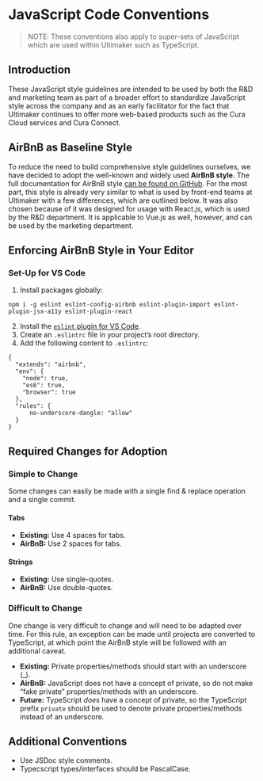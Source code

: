 # JavaScript Code Conventions
> NOTE: These conventions also apply to super-sets of JavaScript which are used within Ultimaker such as TypeScript.

## Introduction
These JavaScript style guidelines are intended to be used by both the R&D and marketing team as part of a broader effort to standardize JavaScript style across the company and as an early facilitator for the fact that Ultimaker continues to offer more web-based products such as the Cura Cloud services and Cura Connect.

## AirBnB as Baseline Style
To reduce the need to build comprehensive style guidelines ourselves, we have decided to adopt the well-known and widely used **AirBnB style**. The full documentation for AirBnB style [can be found on GitHub](https://github.com/airbnb/javascript). For the most part, this style is already very similar to what is used by front-end teams at Ultimaker with a few differences, which are outlined below. It was also chosen because of it was designed for usage with React.js, which is used by the R&D department. It is applicable to Vue.js as well, however, and can be used by the marketing department.

## Enforcing AirBnB Style in Your Editor
### Set-Up for VS Code
1. Install packages globally:

```
npm i -g eslint eslint-config-airbnb eslint-plugin-import eslint-plugin-jsx-a11y eslint-plugin-react
```
2. Install the [`eslint` plugin for VS Code](https://marketplace.visualstudio.com/items?itemName=dbaeumer.vscode-eslint).
3. Create an `.eslintrc` file in your project’s root directory.
4. Add the following content to `.eslintrc`:

```
{
  "extends": "airbnb",
  "env": {
    "node": true,
    "es6": true,
    "browser": true
  },
  "rules": {
	  no-underscore-dangle: "allow"
  }
}
```


## Required Changes for Adoption
### Simple to Change
Some changes can easily be made with a single find & replace operation and a single commit.
  
#### Tabs
- **Existing:** Use 4 spaces for tabs.
- **AirBnB:** Use 2 spaces for tabs.

#### Strings
- **Existing:** Use single-quotes.
- **AirBnB:** Use double-quotes.

### Difficult to Change
One change is very difficult to change and will need to be adapted over time. For this rule, an exception can be made until projects are converted to TypeScript, at which point the AirBnB style will be followed with an additional caveat.

- **Existing:** Private properties/methods should start with an underscore (_).
- **AirBnB:** JavaScript does not have a concept of private, so do not make “fake private” properties/methods with an underscore.
- **Future:** TypeScript _does_ have a concept of private, so the TypeScript prefix `private` should be used to denote private properties/methods instead of an underscore.

## Additional Conventions
- Use JSDoc style comments.
- Typecscript types/interfaces should be PascalCase.

